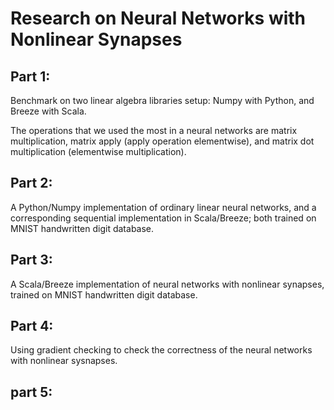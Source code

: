 # Research on Neural Networks with Nonlinear Synapses

##  Part 1:

Benchmark on two linear algebra libraries setup: Numpy with Python, and Breeze with Scala. 

The operations that we used the most in a neural networks are matrix multiplication, matrix apply (apply operation elementwise), and matrix dot multiplication (elementwise multiplication). 



##  Part 2: 

A Python/Numpy implementation of ordinary linear neural networks, and a corresponding sequential implementation in Scala/Breeze; both trained on MNIST handwritten digit database. 


##	Part 3:

A Scala/Breeze implementation of neural networks with nonlinear synapses, trained on MNIST handwritten digit database. 


##	Part 4:

Using gradient checking to check the correctness of the neural networks with nonlinear sysnapses. 


##	part 5:



